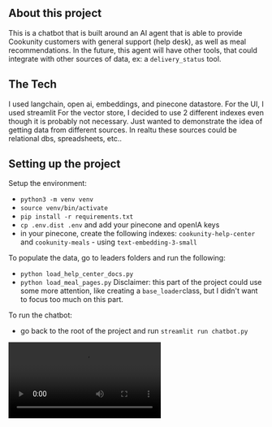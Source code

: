 ## About this project
This is a chatbot that is built around an AI agent that is able to provide Cookunity customers with general support (help desk), as well as meal recommendations. In the future, this agent will have other tools, that could integrate with other sources of data, ex: a `delivery_status` tool.


## The Tech
I used langchain, open ai, embeddings, and pinecone datastore. 
For the UI, I used streamlit 
For the vector store, I decided to use 2 different indexes even though it is probably not necessary. Just wanted to demonstrate the idea of getting data from different sources. In realtu these sources could be relational dbs, spreadsheets, etc.. 


## Setting up the project
Setup the environment:
- `python3 -m venv venv`
- `source venv/bin/activate`
- `pip install -r requirements.txt`
- `cp .env.dist .env` and add your pinecone and openIA keys
- in your pinecone, create the following indexes: `cookunity-help-center` and `cookunity-meals` - using `text-embedding-3-small`

To populate the data, go to leaders folders and run the following:
- `python load_help_center_docs.py`
- `python load_meal_pages.py`
Disclaimer: this part of the project could use some more attention, like creating a `base_loader`class, but I didn't want to focus too much on this part.

To run the chatbot:
- go back to the root of the project and run `streamlit run chatbot.py`


<video src="https://github.com/ali-dev/ai-assignments/blob/main/project1/chatbot.mp4" width="300" />


